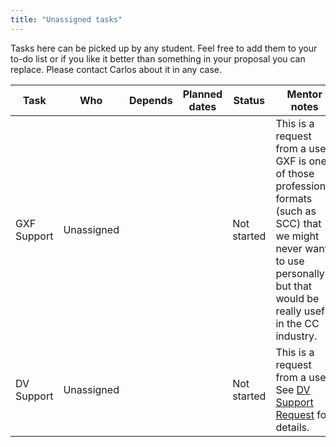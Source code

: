 ```yaml
---
title: "Unassigned tasks"
---
```


Tasks here can be picked up by any student. Feel free to add them to
your to-do list or if you like it better than something in your proposal
you can replace. Please contact Carlos about it in any case.


| Task | Who | Depends | Planned dates | Status | Mentor notes |
|---|---|---|---|---|---|
| GXF Support | Unassigned | | | Not started | This is a request from a user; GXF is one of those professional formats (such as SCC) that we might never want to use personally but that would be really useful in the CC industry. | 
| DV Support | Unassigned | | |Not started | This is a request from a user; See [DV Support Request](DV_Support_Request) for details. |

